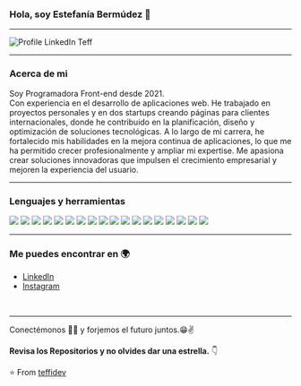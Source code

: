 ### Hola, soy Estefanía Bermúdez 👋
---

![Profile LinkedIn Teff](https://github.com/user-attachments/assets/acbbb7ed-8f33-4a6b-8686-f1706e71d655)

---

### Acerca de mi

Soy Programadora Front-end desde 2021.
<br />
Con experiencia en el desarrollo de aplicaciones web. He trabajado en proyectos personales y en dos startups creando páginas para clientes internacionales, donde he contribuido en la planificación, diseño y optimización de soluciones tecnológicas. A lo largo de mi carrera, he fortalecido mis habilidades en la mejora continua de aplicaciones, lo que me ha permitido crecer profesionalmente y ampliar mi expertise. Me apasiona crear soluciones innovadoras que impulsen el crecimiento empresarial y mejoren la experiencia del usuario.

---

### Lenguajes y herramientas

<img src = "https://img.shields.io/badge/-HTML5-E34F26?style=flat&logo=html5&logoColor=white"> <img src = "https://img.shields.io/badge/-CSS3-1572B6?style=flat&logo=css3&logoColor=white">
<img src="https://img.shields.io/badge/-Bootstrap-563D7C?style=flat&logo=bootstrap&logoColor=white">
<img src="https://img.shields.io/badge/-JavaScript-eed718?style=flat&logo=javascript&logoColor=ffffff">
<img src="https://img.shields.io/badge/-Sass-cc6699?style=flat&logo=sass&logoColor=ffffff">
<img src="https://img.shields.io/badge/-React-000000?style=flat&logo=react&logoColor=00c8ff">
<img src="https://img.shields.io/badge/-MongoDB-4DB33D?style=flat&logo=mongodb&logoColor=FFFFFF">
<img src="https://img.shields.io/badge/-GraphQL-e535ab?style=flat&logo=graphql&logoColor=FFFFFF">
<img src="https://img.shields.io/badge/-MySQL-F29111?style=flat&logo=mysql&logoColor=FFFFFF">
<img src="https://img.shields.io/badge/-Express.js-787878?style=flat">
<img src="https://img.shields.io/badge/-Node.js-3C873A?style=flat&logo=Node.js&logoColor=white">
<img src="https://img.shields.io/badge/-Firebase-FFA611?style=flat&logo=firebase&logoColor=FFFFFF">
<img src="http://img.shields.io/badge/-Google%20Cloud%20Platform-4285F4?style=flat&logo=google%20cloud&logoColor=white">
<img src="https://img.shields.io/badge/-Progressive Web Apps-5A0FC8?style=flat">
<img src="http://img.shields.io/badge/-Git-F1502F?style=flat&logo=git&logoColor=FFFFFF">
<img src="http://img.shields.io/badge/-Github-000000?style=flat&logo=github&logoColor=FFFFFF">
<img src="http://img.shields.io/badge/-VS%20Code-007ACC?style=flat&logo=visual%20studio%20code&logoColor=white">
<img src="http://img.shields.io/badge/-Vercel-black?style=flat&logo=vercel&logoColor=white">

---

### Me puedes encontrar en 🌍
- [LinkedIn](https://www.linkedin.com/in/teffidev/)
- [Instagram](https://www.instagram.com/teffi_dev/)

<br/>

---

Conectémonos 👨‍💻 y forjemos el futuro juntos.😁✌

**Revisa los Repositorios y no olvides dar una estrella.** 👇

:star: From [teffidev](https://github.com/teffidev/teffidev)

<br />
